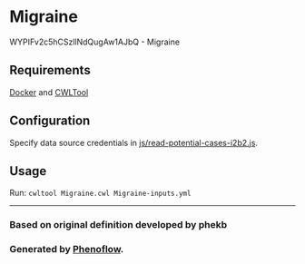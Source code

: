 # Migraine

WYPIFv2c5hCSzllNdQugAw1AJbQ - Migraine

## Requirements

[Docker](https://docs.docker.com/install/) and [CWLTool](https://github.com/common-workflow-language/cwltool#install)

## Configuration

Specify data source credentials in [js/read-potential-cases-i2b2.js](js/read-potential-cases-i2b2.js).

## Usage

Run: `cwltool Migraine.cwl Migraine-inputs.yml`

***

### Based on original definition developed by phekb
### Generated by [Phenoflow](https://kclhi.org/phenoflow).
